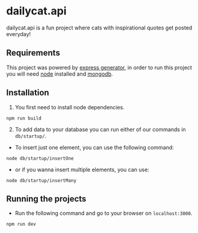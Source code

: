 # dailycat.api
dailycat.api is a fun project where cats with inspirational quotes get posted everyday!

## Requirements
This project was powered by [express generator](https://expressjs.com/en/starter/generator.html), in order to run this project you will need [node](https://nodejs.org/en/) installed and [mongodb](https://www.mongodb.com/).

## Installation
1.  You first need to install node dependencies.
```console
npm run build
``` 

2.  To add data to your database you can run either of our commands in `db/startup/`.

- To insert just one element, you can use the following command:
```console
node db/startup/insertOne
``` 

- or if you wanna insert multiple elements, you can use:
```console
node db/startup/insertMany
``` 

## Running the projects
- Run the following command and go to your browser on `localhost:3000`.
```console
npm run dev
``` 
